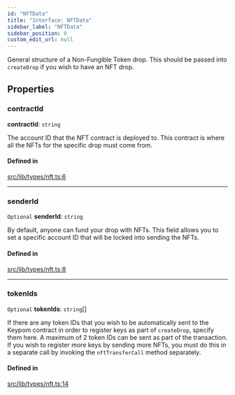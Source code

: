 ```yaml
---
id: "NFTData"
title: "Interface: NFTData"
sidebar_label: "NFTData"
sidebar_position: 0
custom_edit_url: null
---
```


General structure of a Non-Fungible Token drop. This should be passed into `createDrop` if you wish to have an NFT drop.

## Properties

### contractId

 **contractId**: `string`

The account ID that the NFT contract is deployed to. This contract is where all the NFTs for the specific drop must come from.

#### Defined in

[src/lib/types/nft.ts:6](https://github.com/keypom/keypom-js/blob/ffd9284/src/lib/types/nft.ts#L6)

___

### senderId

 `Optional` **senderId**: `string`

By default, anyone can fund your drop with NFTs. This field allows you to set a specific account ID that will be locked into sending the NFTs.

#### Defined in

[src/lib/types/nft.ts:8](https://github.com/keypom/keypom-js/blob/ffd9284/src/lib/types/nft.ts#L8)

___

### tokenIds

 `Optional` **tokenIds**: `string`[]

If there are any token IDs that you wish to be automatically sent to the Keypom contract in order to register keys as part of `createDrop`, specify them here.
A maximum of 2 token IDs can be sent as part of the transaction. If you wish to register more keys by sending more NFTs, you must do this in a separate call by invoking
the `nftTransferCall` method separately.

#### Defined in

[src/lib/types/nft.ts:14](https://github.com/keypom/keypom-js/blob/ffd9284/src/lib/types/nft.ts#L14)
